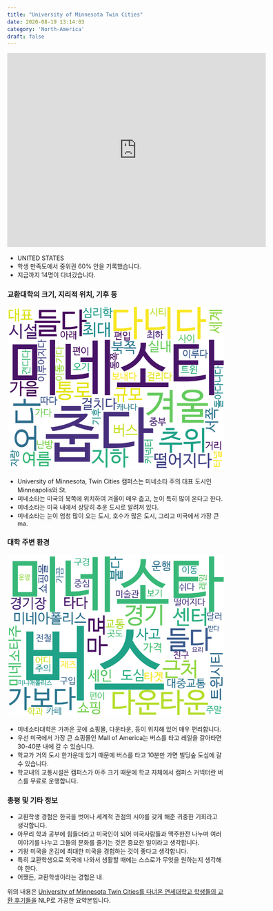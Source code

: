 ```yaml
---
title: "University of Minnesota Twin Cities"
date: 2020-08-19 13:14:03
category: 'North-America'
draft: false
---
```


<iframe
width="600"
height="450"
frameborder="0" style="border:0"
src="https://www.google.com/maps/embed/v1/place?key=AIzaSyC9e1AME-pVmWC4hBpFdu5S4dKzyepa3HQ&q=University+of+Minnesota+Twin+Cities&center=44.97399,-93.2277285&zoom=14" allowfullscreen>
</iframe>

* UNITED STATES
* 학생 만족도에서 중위권 60% 안을 기록했습니다.
* 지금까지 14명이 다녀갔습니다. 

### 교환대학의 크기, 지리적 위치, 기후 등

![gen_info-WordCloud](../univ_wordclouds_okt/gen_info/US000217_gen_info_okt.png)

* University of Minnesota, Twin Cities 캠퍼스는 미네소타 주의 대표 도시인 Minneapolis와 St.
* 미네소타는 미국의 북쪽에 위치하여 겨울이 매우 춥고, 눈이 특히 많이 온다고 한다.
* 미네소타는 미국 내에서 상당히 추운 도시로 알려져 있다.
* 미네소타는 눈이 엄청 많이 오는 도시, 호수가 많은 도시, 그리고 미국에서 가장 큰 ma.


### 대학 주변 환경

![env_info-WordCloud](../univ_wordclouds_okt/env_info/US000217_env_info_okt.png)

* 미네소타대학은 가까운 곳에 쇼핑몰, 다운타운, 등이 위치해 있어 매우 편리합니다.
* 우선 미국에서 가장 큰 쇼핑몰인 Mall of America는 버스를 타고 레일을 갈아타면 30-40분 내에 갈 수 있습니다.
* 학교가 거의 도시 한가운데 있기 때문에 버스를 타고 10분만 가면 빌딩숲 도심에 갈 수 있습니다.
* 학교내의 교통시설은 캠퍼스가 아주 크기 때문에 학교 자체에서 캠퍼스 커넥터란 버스를 무료로 운행합니다.


### 총평 및 기타 정보 
* 교환학생 경험은 한국을 벗어나 세계적 관점의 시야를 갖게 해준 귀중한 기회라고 생각합니다.
* 아무리 학과 공부에 힘들더라고 미국인이 되어 미국사람들과 맥주한잔 나누며 여러 이야기를 나누고 그들의 문화를 즐기는 것은 중요한 일이라고 생각합니다.
* 기왕 미국을 온김에 최대한 미국을 경험하는 것이 좋다고 생각합니다.
* 특히 교환학생으로 외국에 나와서 생활할 때에는 스스로가 무엇을 원하는지 생각해야 한다.
* 어쨌든, 교환학생이라는 경험은 내.


위의 내용은 [University of Minnesota Twin Cities를 다녀온 연세대학교 학생들의 교환 후기들을](http://oia.yonsei.ac.kr/partner/expReport.asp?ucode=US000217&bgbn=A) NLP로 가공한 요약본입니다. 
